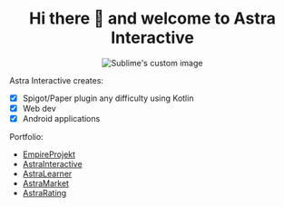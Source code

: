 
<h1 align="center">
  Hi there 👋 and welcome to Astra Interactive
</h1>
<p align="center">
  <img src="https://avatars.githubusercontent.com/u/93258040?s=400&u=ccad2decf1d69cd54ee876dd140bf7d0b1ee1996&v=4" alt="Sublime's custom image"/>
</p>

Astra Interactive creates:
- [x] Spigot/Paper plugin any difficulty using Kotlin
- [x] Web dev
- [x] Android applications

Portfolio:
- [EmpireProjekt](https://EmpireProjekt.ru)
- [AstraInteractive](https://AstraInteractive.ru)
- [AstraLearner](https://play.google.com/store/apps/details?id=com.makeevrserg.astralearner)
- [AstraMarket](https://www.spigotmc.org/resources/astra-market.99114/)
- [AstraRating](https://www.spigotmc.org/resources/simple-rating.103317/)
